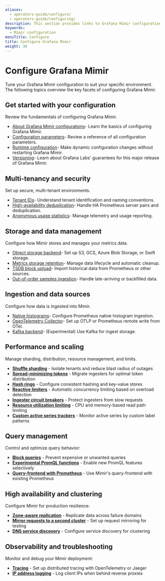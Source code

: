 ```yaml
---
aliases:
  - operators-guide/configure/
  - operators-guide/configuring/
description: This section provides links to Grafana Mimir configuration topics.
keywords:
  - Mimir configuration
menuTitle: Configure
title: Configure Grafana Mimir
weight: 30
---
```


# Configure Grafana Mimir

Tune your Grafana Mimir configuration to suit your specific environment. The following topics overview the key facets of configuring Grafana Mimir.

## Get started with your configuration

Review the fundamentals of configuring Grafana Mimir.

- [About Grafana Mimir configurations](https://grafana.com/docs/mimir/<MIMIR_VERSION>/configure/about-configurations/)- Learn the basics of configuring Grafana Mimir.
- [Configuration parameters](https://grafana.com/docs/mimir/<MIMIR_VERSION>/configure/configuration-parameters/)- Review a reference of all configuration parameters.
- [Runtime configuration](https://grafana.com/docs/mimir/<MIMIR_VERSION>/configure/about-runtime-configuration/)- Make dynamic configuration changes without restarting Grafana Mimir.
- [Versioning](https://grafana.com/docs/mimir/<MIMIR_VERSION>/configure/about-versioning/)- Learn about Grafana Labs' guarantees for this major release of Grafana Mimir.

## Multi-tenancy and security

Set up secure, multi-tenant environments.

- [Tenant IDs](https://grafana.com/docs/mimir/<MIMIR_VERSION>/configure/about-tenant-ids/)- Understand tenant identification and naming conventions.
- [High-availability deduplication](https://grafana.com/docs/mimir/<MIMIR_VERSION>/configure/configure-high-availability-deduplication/)- Handle HA Prometheus server pairs and deduplication.
- [Anonymous usage statistics](https://grafana.com/docs/mimir/<MIMIR_VERSION>/configure/about-anonymous-usage-statistics-reporting/)- Manage telemetry and usage reporting.

## Storage and data management

Configure how Mimir stores and manages your metrics data.

- [Object storage backend](https://grafana.com/docs/mimir/<MIMIR_VERSION>/configure/configure-object-storage-backend/)- Set up S3, GCS, Azure Blob Storage, or Swift storage.
- [Metrics storage retention](https://grafana.com/docs/mimir/<MIMIR_VERSION>/configure/configure-metrics-storage-retention/)- Manage data lifecycle and automatic cleanup.
- [TSDB block upload](https://grafana.com/docs/mimir/<MIMIR_VERSION>/configure/configure-tsdb-block-upload/)- Import historical data from Prometheus or other sources.
- [Out-of-order samples ingestion](https://grafana.com/docs/mimir/<MIMIR_VERSION>/configure/configure-out-of-order-samples-ingestion/)- Handle late-arriving or backfilled data.

## Ingestion and data sources

Configure how data is ingested into Mimir.

- [Native histograms](https://grafana.com/docs/mimir/<MIMIR_VERSION>/configure/configure-native-histograms-ingestion/)- Configure Prometheus native histogram ingestion.
- [OpenTelemetry Collector](https://grafana.com/docs/mimir/<MIMIR_VERSION>/configure/configure-otel-collector/)- Set up OTLP or Prometheus remote write from OTel.
- [Kafka backend](https://grafana.com/docs/mimir/<MIMIR_VERSION>/configure/configure-kafka-backend/)- (Experimental) Use Kafka for ingest storage.

## Performance and scaling

Manage sharding, distribution, resource management, and limits.

- **[Shuffle sharding](https://grafana.com/docs/mimir/<MIMIR_VERSION>/configure/configure-shuffle-sharding/)** - Isolate tenants and reduce blast radius of outages
- **[Spread-minimizing tokens](https://grafana.com/docs/mimir/<MIMIR_VERSION>/configure/configure-spread-minimizing-tokens/)** - Migrate ingesters for optimal token distribution
- **[Hash rings](https://grafana.com/docs/mimir/<MIMIR_VERSION>/configure/configure-hash-rings/)** - Configure consistent hashing and key-value stores
- **[Reactive limiters](https://grafana.com/docs/mimir/<MIMIR_VERSION>/configure/about-reactive-limiters/)** - Automatic concurrency limiting based on overload detection
- **[Ingester circuit breakers](https://grafana.com/docs/mimir/<MIMIR_VERSION>/configure/about-ingester-circuit-breakers/)** - Protect ingesters from slow requests
- **[Resource utilization limiting](https://grafana.com/docs/mimir/<MIMIR_VERSION>/configure/configure-resource-utilization-based-ingester-read-path-limiting/)** - CPU and memory-based read path limiting
- **[Custom active series trackers](https://grafana.com/docs/mimir/<MIMIR_VERSION>/configure/configure-custom-trackers/)** - Monitor active series by custom label patterns

## Query management

Control and optimize query behavior:

- **[Block queries](https://grafana.com/docs/mimir/<MIMIR_VERSION>/configure/configure-blocked-queries/)** - Prevent expensive or unwanted queries
- **[Experimental PromQL functions](https://grafana.com/docs/mimir/<MIMIR_VERSION>/configure/configure-experimental-promql-functions/)** - Enable new PromQL features selectively
- **[Query-frontend with Prometheus](https://grafana.com/docs/mimir/<MIMIR_VERSION>/configure/configure-the-query-frontend-work-with-prometheus/)** - Use Mimir's query-frontend with existing Prometheus

## High availability and clustering

Configure Mimir for production resilience:

- **[Zone-aware replication](https://grafana.com/docs/mimir/<MIMIR_VERSION>/configure/configure-zone-aware-replication/)** - Replicate data across failure domains
- **[Mirror requests to a second cluster](https://grafana.com/docs/mimir/<MIMIR_VERSION>/configure/mirror-requests-to-a-second-cluster/)** - Set up request mirroring for testing
- **[DNS service discovery](https://grafana.com/docs/mimir/<MIMIR_VERSION>/configure/about-dns-service-discovery/)** - Configure service discovery for clustering

## Observability and troubleshooting

Monitor and debug your Mimir deployment:

- **[Tracing](https://grafana.com/docs/mimir/<MIMIR_VERSION>/configure/configure-tracing/)** - Set up distributed tracing with OpenTelemetry or Jaeger
- **[IP address logging](https://grafana.com/docs/mimir/<MIMIR_VERSION>/configure/about-ip-address-logging/)** - Log client IPs when behind reverse proxies
